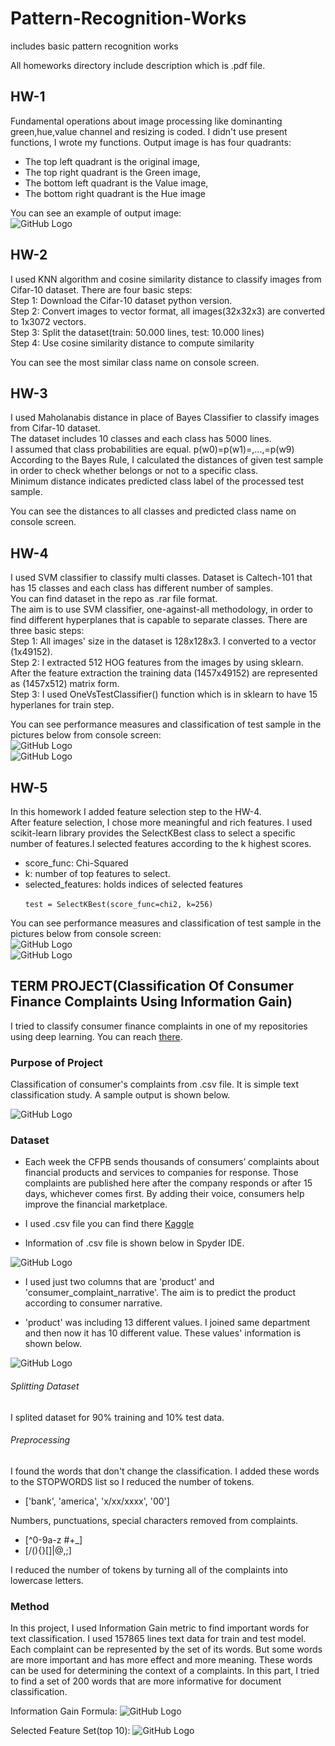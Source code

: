 # Pattern-Recognition-Works
includes basic pattern recognition works

All homeworks directory include description which is .pdf file.

## HW-1 
Fundamental operations about image processing like dominanting green,hue,value channel  and resizing is coded. I didn't use present functions, I wrote my functions. Output image is has four quadrants:  <br>
 - The top left quadrant is the original image,<br>
 - The top right quadrant is the Green image, <br>
 - The bottom left quadrant is the Value image,<br>
 - The bottom right quadrant is the Hue image<br>
 
 You can see an example of output image: <br>
 ![GitHub Logo](https://github.com/nursultanbolel/Pattern-Recognition-Homeworks/blob/master/HW-1/savedCatImage.jpg)
 
## HW-2
I used KNN algorithm and cosine similarity distance to classify images from Cifar-10 dataset. There are four basic steps:<br>
Step 1: Download the Cifar-10 dataset python version.<br>
Step 2: Convert images to vector format, all images(32x32x3) are converted to 1x3072 vectors.<br>
Step 3: Split the dataset(train: 50.000 lines, test: 10.000 lines)<br>
Step 4: Use cosine similarity distance to compute similarity

You can see the most similar class name on console screen.

## HW-3
I used Maholanabis distance in place of Bayes Classifier to classify images from Cifar-10 dataset.<br>
The dataset includes 10 classes and each class has 5000 lines.<br>
I assumed that class probabilities are equal. p(w0)=p(w1)=,...,=p(w9) <br> 
According to the Bayes Rule, I calculated the distances of given test sample in order to check whether belongs or not to a specific class. <br>
Minimum distance indicates predicted class label of the processed test sample. <br>

You can see the distances to all classes and predicted class name on console screen.

## HW-4
I used SVM classifier to classify multi classes. Dataset is Caltech-101 that has 15 classes and each class has different number of samples. <br>
You can find dataset in the repo as .rar file format. <br>
The aim is to use SVM classifier, one-against-all methodology, in order to find different hyperplanes that is capable to separate classes. There are three basic steps: <br>
Step 1: All images' size in the dataset is 128x128x3. I converted to a vector (1x49152). <br>
Step 2: I extracted 512 HOG features from the images by using sklearn. After the feature extraction the training data (1457x49152) are represented as (1457x512) matrix form. <br>
Step 3: I used OneVsTestClassifier() function which is in sklearn to have 15 hyperlanes for train step.<br>

You can see performance measures and classification of test sample in the pictures below from console screen:  
![GitHub Logo](https://github.com/nursultanbolel/Pattern-Recognition-Works/blob/master/HW-4/performance_measures.JPG) <br>
![GitHub Logo](https://github.com/nursultanbolel/Pattern-Recognition-Works/blob/master/HW-4/test_sample.JPG) <br>

## HW-5
In this homework I added feature selection step to the HW-4. <br>
After feature selection, I chose more meaningful and rich features. I used scikit-learn library provides the SelectKBest class to select a specific number of features.I selected features according to the k highest scores. 
* score_func: Chi-Squared
* k: number of top features to select.
* selected_features: holds indices of selected features <br>
<code> test = SelectKBest(score_func=chi2, k=256) </code>

You can see performance measures and classification of test sample in the pictures below from console screen:  
![GitHub Logo](https://github.com/nursultanbolel/Pattern-Recognition-Works/blob/master/HW-5/performance_measures.JPG) <br>
![GitHub Logo](https://github.com/nursultanbolel/Pattern-Recognition-Works/blob/master/HW-5/test_sample.JPG) <br>

## TERM PROJECT(Classification Of Consumer Finance Complaints Using Information Gain)
I tried to classify consumer finance complaints in one of my repositories using deep learning. You can reach [there](https://github.com/nursultanbolel/Classification-Of-Consumer-Finance-Complaints). <br>
### Purpose of Project

Classification of consumer's complaints from .csv file. It is simple text classification study. A sample output is shown below.

![GitHub Logo](https://github.com/nursultanbolel/Classification-Of-Consumer-Finance-Complaints/blob/master/images/sample_output.PNG)

### Dataset
- Each week the CFPB sends thousands of consumers’ complaints about financial products and services to companies for response. Those complaints are published here after the company responds or after 15 days, whichever comes first. By adding their voice, consumers help improve the financial marketplace.

- I used .csv file  you can find there [Kaggle](https://www.kaggle.com/cfpb/us-consumer-finance-complaints)

- Information of .csv file is shown below in Spyder IDE.

![GitHub Logo](https://github.com/nursultanbolel/Classification-Of-Consumer-Finance-Complaints/blob/master/images/dataframe_inf.png)

- I used just two columns that are 'product' and 'consumer_complaint_narrative'. The aim is to predict the product according to consumer narrative.

- 'product' was including 13 different values. I joined same department and then now it has 10 different value. These values' information is shown below.

![GitHub Logo](https://github.com/nursultanbolel/Classification-Of-Consumer-Finance-Complaints/blob/master/images/product_inf.png)

###### Splitting Dataset

 I splited dataset for 90% training and 10% test data. 
 
 ###### Preprocessing
 
I found the words that don't change the classification. I added  these words to the STOPWORDS list so I reduced the number of tokens.

 - ['bank', 'america', 'x/xx/xxxx', '00'] 

Numbers, punctuations, special characters removed from complaints.

- [^0-9a-z #+_]
- [/(){}\[\]\|@,;] 

I reduced the number of tokens by turning all of the complaints into lowercase letters.

### Method
In this project, I used Information Gain metric to find important words for text classification. I used 157865 lines text data for train and test model. Each complaint can be represented by the set of its words. But some words are more important and has more effect and more meaning. These words can be used for determining the context of a complaints.
In this part, I tried to find a set of 200 words that are more informative for document classification.<br>

Information Gain Formula:
![GitHub Logo](https://github.com/nursultanbolel/Pattern-Recognition-Works/blob/master/TermProject/images/IG_formula.png)

Selected Feature Set(top 10):
![GitHub Logo](https://github.com/nursultanbolel/Pattern-Recognition-Works/blob/master/TermProject/images/IG_top_10.png)

